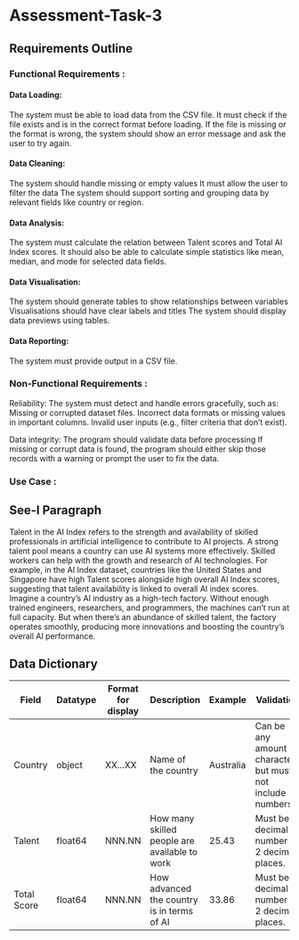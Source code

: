 # Assessment-Task-3
## Requirements Outline  
### Functional Requirements :   
#### Data Loading:
The system must be able to load data from the CSV file.
It must check if the file exists and is in the correct format before loading.
If the file is missing or the format is wrong, the system should show an error message and ask the user to try again.

#### Data Cleaning:
The system should handle missing or empty values
It must allow the user to filter the data
The system should support sorting and grouping data by relevant fields like country or region.

#### Data Analysis:
The system must calculate the relation between Talent scores and Total AI Index scores.
It should also be able to calculate simple statistics like mean, median, and mode for selected data fields.

#### Data Visualisation:
The system should generate tables to show relationships between variables
Visualisations should have clear labels and titles
The system should display data previews using tables.

#### Data Reporting:
The system must provide output in a CSV file.


### Non-Functional Requirements :  
Reliability: 
The system must detect and handle errors gracefully, such as:
Missing or corrupted dataset files.
Incorrect data formats or missing values in important columns.
Invalid user inputs (e.g., filter criteria that don’t exist).

Data integrity:
The program should validate data before processing
If missing or corrupt data is found, the program should either skip those records with a warning or prompt the user to fix the data.


### Use Case :



## See-I Paragraph 
Talent in the AI Index refers to the strength and availability of skilled professionals in artificial intelligence to contribute to AI projects. A strong talent pool means a country can use AI systems more effectively. Skilled workers can help with the growth and research of AI technologies. For example, in the AI Index dataset, countries like the United States and Singapore have high Talent scores alongside high overall AI Index scores, suggesting that talent availability is linked to overall AI index scores. Imagine a country’s AI industry as a high-tech factory. Without enough trained engineers, researchers, and programmers, the machines can’t run at full capacity. But when there’s an abundance of skilled talent, the factory operates smoothly, producing more innovations and boosting the country’s overall AI performance.


## Data Dictionary
| Field | Datatype | Format for display | Description | Example | Validation |
|----------|----------|----------| -------- | -------- | -------- |
| Country  | object | XX...XX | Name of the country | Australia | Can be any amount of characters but must not include numbers. |
| Talent  | float64 | NNN.NN | How many skilled people are available to work | 25.43 | Must be a decimal number to 2 decimal places. |
| Total Score | float64 | NNN.NN | How advanced the country is in terms of AI | 33.86 | Must be a decimal number to 2 decimal places. |